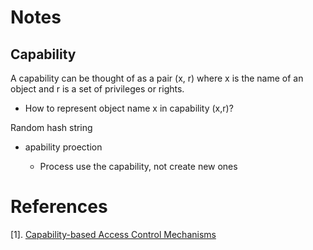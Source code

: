 # Notes

## Capability

A capability can be thought of as a pair (x, r) where x is the name of an object and r is a set of privileges or rights. 

* How to represent object name x in capability (x,r)?

Random hash string

* apability proection

    * Process use the capability, not create new ones
   


# References

[1]. [Capability-based Access Control Mechanisms](https://www.cs.cornell.edu/courses/cs513/2000SP/L08.html)
